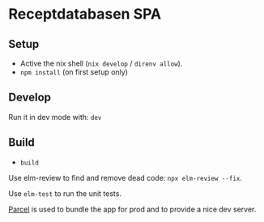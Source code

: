 # Receptdatabasen SPA

## Setup

- Active the nix shell (`nix develop` / `direnv allow`).
- `npm install` (on first setup only)

## Develop

Run it in dev mode with: `dev`

## Build

- `build`

Use elm-review to find and remove dead code: `npx elm-review --fix`.

Use `elm-test` to run the unit tests.

[Parcel](https://parceljs.org/) is used to bundle the app for prod and to provide a nice dev server.

